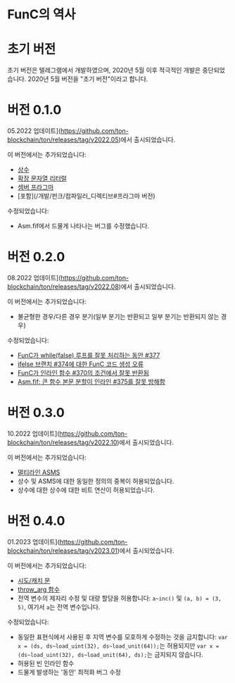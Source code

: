 # FunC의 역사

# 초기 버전

초기 버전은 텔레그램에서 개발하였으며, 2020년 5월 이후 적극적인 개발은 중단되었습니다. 2020년 5월 버전을 "초기 버전"이라고 합니다.

# 버전 0.1.0

05.2022 업데이트](https://github.com/ton-blockchain/ton/releases/tag/v2022.05)에서 출시되었습니다.

이 버전에서는 추가되었습니다:

- [상수](/개발/펀크/리터럴_식별자#상수)
- [확장 문자열 리터럴](/개발/펀크/리터럴_식별자#스트링-리터럴)
- [셈버 프라그마](/개발/펀크/컴파일러_디렉티브#프라그마-버전)
- [포함](/개발/펀크/컴파일러_디렉티브#프라그마 버전)

수정되었습니다:

- Asm.fif에서 드물게 나타나는 버그를 수정했습니다.

# 버전 0.2.0

08.2022 업데이트](https://github.com/ton-blockchain/ton/releases/tag/v2022.08)에서 출시되었습니다.

이 버전에서는 추가되었습니다:

- 불균형한 경우/다른 경우 분기(일부 분기는 반환되고 일부 분기는 반환되지 않는 경우)

수정되었습니다:

- [FunC가 while(false) 루프를 잘못 처리하는 동안 #377](https://github.com/ton-blockchain/ton/issues/377)
- [ifelse 브랜치 #374에 대한 FunC 코드 생성 오류](https://github.com/ton-blockchain/ton/issues/374)
- [FunC가 인라인 함수 #370의 조건에서 잘못 반환됨](https://github.com/ton-blockchain/ton/issues/370)
- [Asm.fif: 큰 함수 본문 분할이 인라인 #375를 잘못 방해함](https://github.com/ton-blockchain/ton/issues/375)

# 버전 0.3.0

10.2022 업데이트](https://github.com/ton-blockchain/ton/releases/tag/v2022.10)에서 출시되었습니다.

이 버전에서는 추가되었습니다:

- [멀티라인 ASMS](/개발/펀크/함수#멀티라인-asms)
- 상수 및 ASMS에 대한 동일한 정의의 중복이 허용되었습니다.
- 상수에 대한 상수에 대한 비트 연산이 허용되었습니다.

# 버전 0.4.0

01.2023 업데이트](https://github.com/ton-blockchain/ton/releases/tag/v2023.01)에서 출시되었습니다.

이 버전에서는 추가되었습니다:

- [시도/캐치 문](/개발/펀크/스테이트먼트#시도-캐치-스테이트먼트)
- [throw_arg 함수](/개발/펀크/빌트인#throwing-exceptions)
- 전역 변수의 제자리 수정 및 대량 할당을 허용합니다: `a~inc()` 및 `(a, b) = (3, 5)`, 여기서 `a`는 전역 변수입니다.

수정되었습니다:

- 동일한 표현식에서 사용된 후 지역 변수를 모호하게 수정하는 것을 금지합니다: `var x = (ds, ds~load_uint(32), ds~load_unit(64));`는 허용되지만 `var x = (ds~load_uint(32), ds~load_unit(64), ds);`는 금지되지 않습니다.
- 허용된 빈 인라인 함수
- 드물게 발생하는 '동안' 최적화 버그 수정
